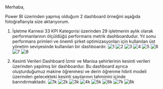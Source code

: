 Merhaba,

Power BI üzerinden yapmış olduğum 2 dashboard örneğini aşağıda fotoğraflarıyla size aktarıyorum.

1) İşletme Karnesi 
33 KPI Kategorisi üzerinden 29 işletmenin aylık olarak performanlarının ölçüldüğü performans metrik dashboardudur. Yıl sonu performans primleri ve önemli şirket optimizasyonları için kullanılan üst yönetim seviyesinde kullanılan bir dashboardır.
![1](https://github.com/user-attachments/assets/75c07256-f4fe-4c94-ae6d-a7d057377257)
![2](https://github.com/user-attachments/assets/fb0e8183-c05f-49df-bf26-e64c97656592)
![3](https://github.com/user-attachments/assets/2016c55c-76a1-4142-b8b9-881cd3735373)
![4](https://github.com/user-attachments/assets/bb68417f-d5e5-4d5e-bffa-fa1deaad49b1)
![5](https://github.com/user-attachments/assets/1c255b39-e177-4063-a667-6c2b9b9893cf)
![6](https://github.com/user-attachments/assets/07e79564-5edb-4584-8295-0bc5288bbd48)
![7](https://github.com/user-attachments/assets/557d9704-d72a-4862-b9e6-3382e72f626e)
![8](https://github.com/user-attachments/assets/5773f39e-ed0a-4fed-8dc0-5503667df1b9)




2) Kesinti Verileri Dashboard
İzmir ve Manisa şehirlerinin kesinti verileri üzerinden yapılmış bir dashboardur. Bu dashboard ayrıca oluşturduğumuz makine öğrenmesi ve derin öğrenme hibrit modeli üzerinden gelecekteki kesinti sayılarının tahminini içinde barındırmaktadır.
![1k](https://github.com/user-attachments/assets/eb89aef5-102c-4e7b-b72b-39b08f54c07c)
![2k](https://github.com/user-attachments/assets/0be56dd3-d524-4a26-8c61-fd63cca38b25)
![3k](https://github.com/user-attachments/assets/db1e6ff4-10e0-4f4b-8be7-a6692ba76263)
![4k](https://github.com/user-attachments/assets/3075505f-20c8-4ea2-b95b-f55aa09d2a24)
![5k](https://github.com/user-attachments/assets/c7b33493-4d97-4f14-a756-4d27aa2dccc1)
![6k](https://github.com/user-attachments/assets/69b8d8c6-6943-458c-b612-820508a3d7cc)
![7k](https://github.com/user-attachments/assets/e3206c46-4da6-43bf-b618-5c5810371529)
![8k](https://github.com/user-attachments/assets/bd7d640a-c4dc-4528-a061-66aeffed0353)


